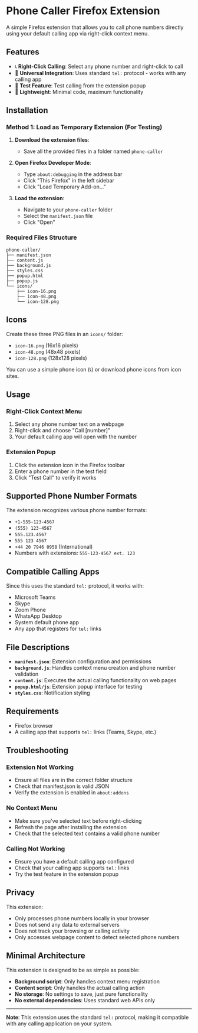 # Phone Caller Firefox Extension

A simple Firefox extension that allows you to call phone numbers directly using your default calling app via right-click context menu.

## Features

- 📞 **Right-Click Calling**: Select any phone number and right-click to call
- 🎯 **Universal Integration**: Uses standard `tel:` protocol - works with any calling app
- 🧪 **Test Feature**: Test calling from the extension popup
- 🚀 **Lightweight**: Minimal code, maximum functionality

## Installation

### Method 1: Load as Temporary Extension (For Testing)

1. **Download the extension files**:
   - Save all the provided files in a folder named `phone-caller`

2. **Open Firefox Developer Mode**:
   - Type `about:debugging` in the address bar
   - Click "This Firefox" in the left sidebar
   - Click "Load Temporary Add-on..."

3. **Load the extension**:
   - Navigate to your `phone-caller` folder
   - Select the `manifest.json` file
   - Click "Open"

### Required Files Structure
```
phone-caller/
├── manifest.json
├── content.js
├── background.js
├── styles.css
├── popup.html
├── popup.js
└── icons/
    ├── icon-16.png
    ├── icon-48.png
    └── icon-128.png
```

## Icons

Create these three PNG files in an `icons/` folder:

- `icon-16.png` (16x16 pixels)
- `icon-48.png` (48x48 pixels) 
- `icon-128.png` (128x128 pixels)

You can use a simple phone icon (📞) or download phone icons from icon sites.

## Usage

### Right-Click Context Menu
1. Select any phone number text on a webpage
2. Right-click and choose "Call [number]"
3. Your default calling app will open with the number

### Extension Popup
1. Click the extension icon in the Firefox toolbar
2. Enter a phone number in the test field
3. Click "Test Call" to verify it works

## Supported Phone Number Formats

The extension recognizes various phone number formats:
- `+1-555-123-4567`
- `(555) 123-4567`
- `555.123.4567`
- `555 123 4567`
- `+44 20 7946 0958` (International)
- Numbers with extensions: `555-123-4567 ext. 123`

## Compatible Calling Apps

Since this uses the standard `tel:` protocol, it works with:
- Microsoft Teams
- Skype
- Zoom Phone
- WhatsApp Desktop
- System default phone app
- Any app that registers for `tel:` links

## File Descriptions

- **`manifest.json`**: Extension configuration and permissions
- **`background.js`**: Handles context menu creation and phone number validation
- **`content.js`**: Executes the actual calling functionality on web pages
- **`popup.html/js`**: Extension popup interface for testing
- **`styles.css`**: Notification styling

## Requirements

- Firefox browser
- A calling app that supports `tel:` links (Teams, Skype, etc.)

## Troubleshooting

### Extension Not Working
- Ensure all files are in the correct folder structure
- Check that manifest.json is valid JSON
- Verify the extension is enabled in `about:addons`

### No Context Menu
- Make sure you've selected text before right-clicking
- Refresh the page after installing the extension
- Check that the selected text contains a valid phone number

### Calling Not Working
- Ensure you have a default calling app configured
- Check that your calling app supports `tel:` links
- Try the test feature in the extension popup

## Privacy

This extension:
- Only processes phone numbers locally in your browser
- Does not send any data to external servers
- Does not track your browsing or calling activity
- Only accesses webpage content to detect selected phone numbers

## Minimal Architecture

This extension is designed to be as simple as possible:
- **Background script**: Only handles context menu registration
- **Content script**: Only handles the actual calling action
- **No storage**: No settings to save, just pure functionality
- **No external dependencies**: Uses standard web APIs only

---

**Note**: This extension uses the standard `tel:` protocol, making it compatible with any calling application on your system.
